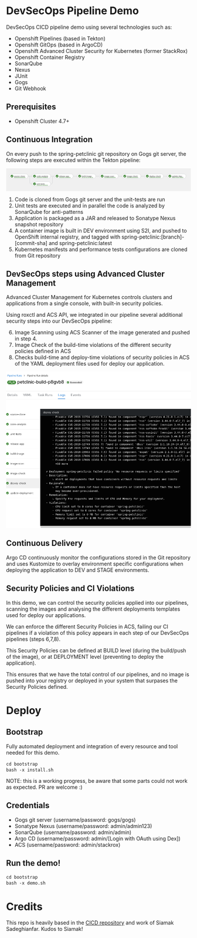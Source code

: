 # DevSecOps Pipeline Demo

DevSecOps CICD pipeline demo using several technologies such as:

- Openshift Pipelines (based in Tekton)
- Openshift GitOps (based in ArgoCD)
- Openshift Advanced Cluster Security for Kubernetes (former StackRox)
- Openshift Container Registry
- SonarQube
- Nexus
- JUnit
- Gogs 
- Git Webhook

## Prerequisites 

- Openshift Cluster 4.7+

## Continuous Integration

On every push to the spring-petclinic git repository on Gogs git server, the following steps are executed within the Tekton pipeline:

<img align="center" width="750" src="docs/pics/pipeline1.png">

1. Code is cloned from Gogs git server and the unit-tests are run
2. Unit tests are executed and in parallel the code is analyzed by SonarQube for anti-patterns
3. Application is packaged as a JAR and released to Sonatype Nexus snapshot repository
4. A container image is built in DEV environment using S2I, and pushed to OpenShift internal registry, and tagged with spring-petclinic:[branch]-[commit-sha] and spring-petclinic:latest
5. Kubernetes manifests and performance tests configurations are cloned from Git repository

## DevSecOps steps using Advanced Cluster Management

Advanced Cluster Management for Kubernetes controls clusters and applications from a single console, with built-in security policies.

Using roxctl and ACS API, we integrated in our pipeline several additional security steps into our DevSecOps pipeline:

6. Image Scanning using ACS Scanner of the image generated and pushed in step 4.
7. Image Check of the build-time violations of the different security policies defined in ACS
8. Checks build-time and deploy-time violations of security policies in ACS of the YAML deployment files used for deploy our application.

<img align="center" width="650" src="docs/pics/pipeline2.png">


## Continuous Delivery

Argo CD continuously monitor the configurations stored in the Git repository and uses Kustomize to overlay environment specific configurations when deploying the application to DEV and STAGE environments.

## Security Policies and CI Violations

In this demo, we can control the security policies applied into our pipelines, scanning the images and analysing the different deployments templates used for deploy our applications. 

We can enforce the different Security Policies in ACS, failing our CI pipelines if a violation of this policy appears in each step of our DevSecOps pipelines (steps 6,7,8).



This Security Policies can be defined at BUILD level (during the build/push of the image), or at DEPLOYMENT level (preventing to deploy the application).

This ensures that we have the total control of our pipelines, and no image is pushed into your registry or deployed in your system that surpases the Security Policies defined.

# Deploy 

## Bootstrap

Fully automated deployment and integration of every resource and tool needed for this demo.

```
cd bootstrap
bash -x install.sh
```

NOTE: this is a working progress, be aware that some parts could not work as expected. PR are welcome :)

## Credentials

- Gogs git server (username/password: gogs/gogs)
- Sonatype Nexus (username/password: admin/admin123)
- SonarQube (username/password: admin/admin)
- Argo CD (username/password: admin/[Login with OAuth using Dex])
- ACS (username/password: admin/stackrox)

## Run the demo!

```
cd bootstrap
bash -x demo.sh
```

# Credits

This repo is heavily based in the [CICD repository](https://github.com/siamaksade/openshift-cicd-demo) and work of Siamak Sadeghianfar. Kudos to Siamak!